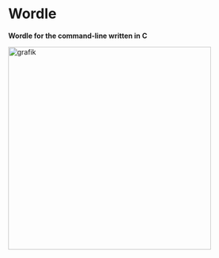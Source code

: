 # Wordle

**Wordle for the command-line written in C**

<img width="410" alt="grafik" src="https://github.com/user-attachments/assets/c39ecc75-ecf8-4cfc-b943-1da5a29382dc">
